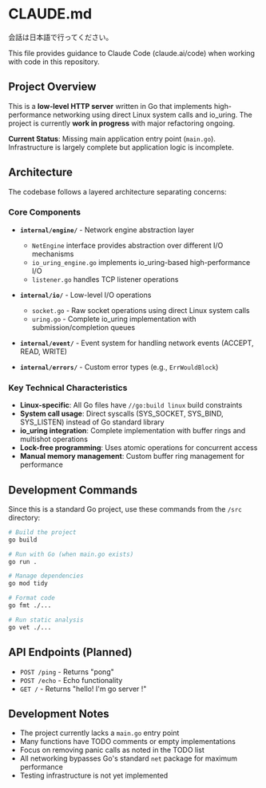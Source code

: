 # CLAUDE.md

会話は日本語で行ってください。

This file provides guidance to Claude Code (claude.ai/code) when working with code in this repository.

## Project Overview

This is a **low-level HTTP server** written in Go that implements high-performance networking using direct Linux system calls and io_uring. The project is currently **work in progress** with major refactoring ongoing.

**Current Status**: Missing main application entry point (`main.go`). Infrastructure is largely complete but application logic is incomplete.

## Architecture

The codebase follows a layered architecture separating concerns:

### Core Components

- **`internal/engine/`** - Network engine abstraction layer
  - `NetEngine` interface provides abstraction over different I/O mechanisms
  - `io_uring_engine.go` implements io_uring-based high-performance I/O
  - `listener.go` handles TCP listener operations

- **`internal/io/`** - Low-level I/O operations  
  - `socket.go` - Raw socket operations using direct Linux system calls
  - `uring.go` - Complete io_uring implementation with submission/completion queues

- **`internal/event/`** - Event system for handling network events (ACCEPT, READ, WRITE)

- **`internal/errors/`** - Custom error types (e.g., `ErrWouldBlock`)

### Key Technical Characteristics

- **Linux-specific**: All Go files have `//go:build linux` build constraints
- **System call usage**: Direct syscalls (SYS_SOCKET, SYS_BIND, SYS_LISTEN) instead of Go standard library
- **io_uring integration**: Complete implementation with buffer rings and multishot operations
- **Lock-free programming**: Uses atomic operations for concurrent access
- **Manual memory management**: Custom buffer ring management for performance

## Development Commands

Since this is a standard Go project, use these commands from the `/src` directory:

```bash
# Build the project
go build

# Run with Go (when main.go exists)
go run .

# Manage dependencies  
go mod tidy

# Format code
go fmt ./...

# Run static analysis
go vet ./...
```

## API Endpoints (Planned)

- `POST /ping` - Returns "pong"
- `POST /echo` - Echo functionality  
- `GET /` - Returns "hello! I'm go server !"

## Development Notes

- The project currently lacks a `main.go` entry point
- Many functions have TODO comments or empty implementations
- Focus on removing panic calls as noted in the TODO list
- All networking bypasses Go's standard `net` package for maximum performance
- Testing infrastructure is not yet implemented